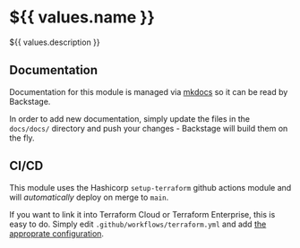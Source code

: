 # ${{ values.name }}

${{ values.description }}

## Documentation

Documentation for this module is managed via [mkdocs](https://www.mkdocs.org) so it can be read by Backstage.

In order to add new documentation, simply update the files in the `docs/docs/` directory and push your changes - Backstage will build them on the fly.

## CI/CD

This module uses the Hashicorp `setup-terraform` github actions module and will *automatically* deploy on merge to `main`.

If you want to link it into Terraform Cloud or Terraform Enterprise, this is easy to do.  Simply edit `.github/workflows/terraform.yml` and add [the approprate
configuration](https://github.com/hashicorp/setup-terraform#usage).
